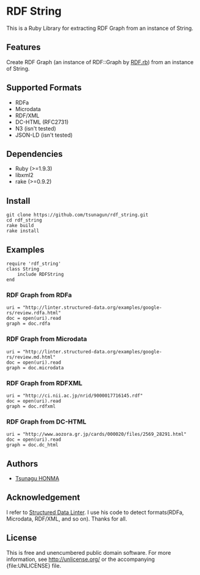 RDF String
==========
This is a Ruby Library for extracting RDF Graph from an instance of String.

Features
----------
Create RDF Graph (an instance of RDF::Graph by [RDF.rb](http://rdf.rubyforge.org/)) from an instance of String.

Supported Formats
----------
* RDFa
* Microdata
* RDF/XML
* DC-HTML (RFC2731)
* N3 (isn't tested)
* JSON-LD (isn't tested)

Dependencies
----------
* Ruby (>=1.9.3)
* libxml2
* rake (>=0.9.2)

Install
----------
	git clone https://github.com/tsunagun/rdf_string.git
	cd rdf_string
	rake build
	rake install

Examples
----------
	require 'rdf_string'
	class String
		include RDFString
	end
### RDF Graph from RDFa
	uri = "http://linter.structured-data.org/examples/google-rs/review.rdfa.html"
	doc = open(uri).read
	graph = doc.rdfa
### RDF Graph from Microdata
	uri = "http://linter.structured-data.org/examples/google-rs/review.md.html"
	doc = open(uri).read
	graph = doc.microdata
### RDF Graph from RDFXML
	uri = "http://ci.nii.ac.jp/nrid/9000017716145.rdf"
	doc = open(uri).read
	graph = doc.rdfxml
### RDF Graph from DC-HTML
	uri = "http://www.aozora.gr.jp/cards/000020/files/2569_28291.html"
	doc = open(uri).read
	graph = doc.dc_html

Authors
----------
* [Tsunagu HONMA](http://github.com/tsunagun)

Acknowledgement
----------
I refer to [Structured Data Linter](https://github.com/structured-data/linter).
I use his code to detect formats(RDFa, Microdata, RDF/XML, and so on).
Thanks for all.

License
----------
This is free and unencumbered public domain software. For more information,
see <http://unlicense.org/> or the accompanying {file:UNLICENSE} file.

